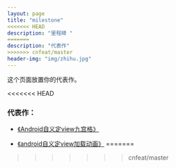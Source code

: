 ```yaml
---
layout: page
title: "milestone"
<<<<<<< HEAD
description: "里程碑 "
=======
description: "代表作"
>>>>>>> cnfeat/master
header-img: "img/zhihu.jpg"
---
```


这个页面放置你的代表作。



<<<<<<< HEAD
### 代表作：


- [《Android自义定view九宫格》](http://blog.csdn.net/vip9504/article/details/72830068)

- [《android自义定view加载动画》](http://blog.csdn.net/vip9504/article/details/72821854)
=======



>>>>>>> cnfeat/master

